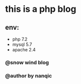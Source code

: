 # this is a php blog
## env:
- php 7.2
- mysql 5.7
- apache 2.4
### @snow wind blog
### @author by nanqic

